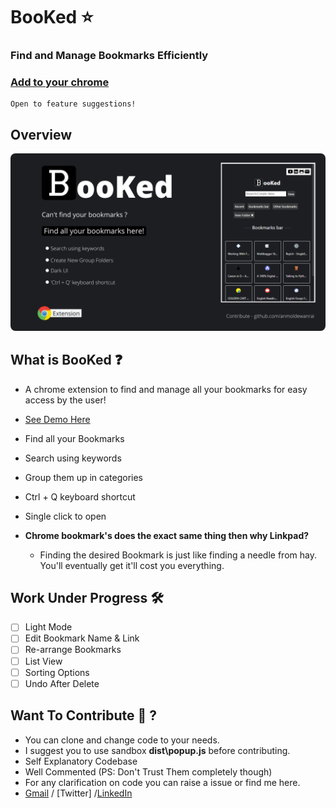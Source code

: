 # BooKed ⭐

### Find and Manage Bookmarks Efficiently

### [Add to your chrome]

```
Open to feature suggestions!
```

## Overview

<img src="images/showcase1.png" style="border-radius:8px">

## What is BooKed ❓

- A chrome extension to find and manage all your bookmarks for easy access by the user!

- [See Demo Here]

- Find all your Bookmarks
- Search using keywords
- Group them up in categories
- Ctrl + Q keyboard shortcut
- Single click to open

- **Chrome bookmark's does the exact same thing then why Linkpad?**

  - Finding the desired Bookmark is just like finding a needle from hay. You'll eventually get it'll cost you everything.

## Work Under Progress 🛠

- [ ] Light Mode
- [ ] Edit Bookmark Name & Link
- [ ] Re-arrange Bookmarks
- [ ] List View
- [ ] Sorting Options
- [ ] Undo After Delete

## Want To Contribute 🤝 ?

- You can clone and change code to your needs.
- I suggest you to use sandbox **dist\popup.js** before contributing.
- Self Explanatory Codebase
- Well Commented (PS: Don't Trust Them completely though)
- For any clarification on code you can raise a issue or find me here.
- [Gmail] / [Twitter] /[LinkedIn]

[gmail]: mailto:anmoldewanrai@gmail.com
[linkedin]: https://www.linkedin.com/in/anmolraidewan/
[add to your chrome]: link
[see demo here]: link
